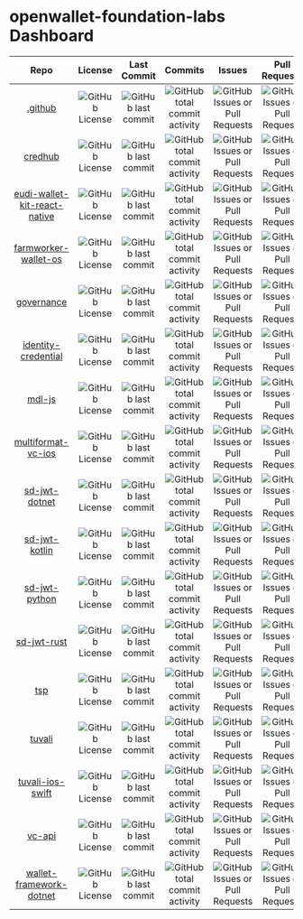 # openwallet-foundation-labs Dashboard

| Repo | License | Last Commit | Commits | Issues | Pull Requests | OpenSSF Scorecard | Stars | Forks | Watchers |
| :--: | :-----: | :---------: | :-----: | :----: | :-----------: | :---------------: | :---: | :---: | :------: |
| [.github](https://github.com/openwallet-foundation-labs/.github) | ![GitHub License](https://img.shields.io/github/license/openwallet-foundation-labs/.github?label=%20) | ![GitHub last commit](https://img.shields.io/github/last-commit/openwallet-foundation-labs/.github?display_timestamp=committer&label=%20) | ![GitHub total commit activity](https://img.shields.io/github/commit-activity/t/openwallet-foundation-labs/.github?label=%20) | ![GitHub Issues or Pull Requests](https://img.shields.io/github/issues/openwallet-foundation-labs/.github?label=%20) | ![GitHub Issues or Pull Requests](https://img.shields.io/github/issues-pr/openwallet-foundation-labs/.github?label=%20) | ![OSSF-Scorecard Score](https://img.shields.io/ossf-scorecard/github.com/openwallet-foundation-labs/.github?label=%20) | ![GitHub Repo stars](https://img.shields.io/github/stars/openwallet-foundation-labs/.github?label=%20) | ![GitHub forks](https://img.shields.io/github/forks/openwallet-foundation-labs/.github?label=%20) | ![GitHub watchers](https://img.shields.io/github/watchers/openwallet-foundation-labs/.github?label=%20) |
| [credhub](https://github.com/openwallet-foundation-labs/credhub) | ![GitHub License](https://img.shields.io/github/license/openwallet-foundation-labs/credhub?label=%20) | ![GitHub last commit](https://img.shields.io/github/last-commit/openwallet-foundation-labs/credhub?display_timestamp=committer&label=%20) | ![GitHub total commit activity](https://img.shields.io/github/commit-activity/t/openwallet-foundation-labs/credhub?label=%20) | ![GitHub Issues or Pull Requests](https://img.shields.io/github/issues/openwallet-foundation-labs/credhub?label=%20) | ![GitHub Issues or Pull Requests](https://img.shields.io/github/issues-pr/openwallet-foundation-labs/credhub?label=%20) | ![OSSF-Scorecard Score](https://img.shields.io/ossf-scorecard/github.com/openwallet-foundation-labs/credhub?label=%20) | ![GitHub Repo stars](https://img.shields.io/github/stars/openwallet-foundation-labs/credhub?label=%20) | ![GitHub forks](https://img.shields.io/github/forks/openwallet-foundation-labs/credhub?label=%20) | ![GitHub watchers](https://img.shields.io/github/watchers/openwallet-foundation-labs/credhub?label=%20) |
| [eudi-wallet-kit-react-native](https://github.com/openwallet-foundation-labs/eudi-wallet-kit-react-native) | ![GitHub License](https://img.shields.io/github/license/openwallet-foundation-labs/eudi-wallet-kit-react-native?label=%20) | ![GitHub last commit](https://img.shields.io/github/last-commit/openwallet-foundation-labs/eudi-wallet-kit-react-native?display_timestamp=committer&label=%20) | ![GitHub total commit activity](https://img.shields.io/github/commit-activity/t/openwallet-foundation-labs/eudi-wallet-kit-react-native?label=%20) | ![GitHub Issues or Pull Requests](https://img.shields.io/github/issues/openwallet-foundation-labs/eudi-wallet-kit-react-native?label=%20) | ![GitHub Issues or Pull Requests](https://img.shields.io/github/issues-pr/openwallet-foundation-labs/eudi-wallet-kit-react-native?label=%20) | ![OSSF-Scorecard Score](https://img.shields.io/ossf-scorecard/github.com/openwallet-foundation-labs/eudi-wallet-kit-react-native?label=%20) | ![GitHub Repo stars](https://img.shields.io/github/stars/openwallet-foundation-labs/eudi-wallet-kit-react-native?label=%20) | ![GitHub forks](https://img.shields.io/github/forks/openwallet-foundation-labs/eudi-wallet-kit-react-native?label=%20) | ![GitHub watchers](https://img.shields.io/github/watchers/openwallet-foundation-labs/eudi-wallet-kit-react-native?label=%20) |
| [farmworker-wallet-os](https://github.com/openwallet-foundation-labs/farmworker-wallet-os) | ![GitHub License](https://img.shields.io/github/license/openwallet-foundation-labs/farmworker-wallet-os?label=%20) | ![GitHub last commit](https://img.shields.io/github/last-commit/openwallet-foundation-labs/farmworker-wallet-os?display_timestamp=committer&label=%20) | ![GitHub total commit activity](https://img.shields.io/github/commit-activity/t/openwallet-foundation-labs/farmworker-wallet-os?label=%20) | ![GitHub Issues or Pull Requests](https://img.shields.io/github/issues/openwallet-foundation-labs/farmworker-wallet-os?label=%20) | ![GitHub Issues or Pull Requests](https://img.shields.io/github/issues-pr/openwallet-foundation-labs/farmworker-wallet-os?label=%20) | ![OSSF-Scorecard Score](https://img.shields.io/ossf-scorecard/github.com/openwallet-foundation-labs/farmworker-wallet-os?label=%20) | ![GitHub Repo stars](https://img.shields.io/github/stars/openwallet-foundation-labs/farmworker-wallet-os?label=%20) | ![GitHub forks](https://img.shields.io/github/forks/openwallet-foundation-labs/farmworker-wallet-os?label=%20) | ![GitHub watchers](https://img.shields.io/github/watchers/openwallet-foundation-labs/farmworker-wallet-os?label=%20) |
| [governance](https://github.com/openwallet-foundation-labs/governance) | ![GitHub License](https://img.shields.io/github/license/openwallet-foundation-labs/governance?label=%20) | ![GitHub last commit](https://img.shields.io/github/last-commit/openwallet-foundation-labs/governance?display_timestamp=committer&label=%20) | ![GitHub total commit activity](https://img.shields.io/github/commit-activity/t/openwallet-foundation-labs/governance?label=%20) | ![GitHub Issues or Pull Requests](https://img.shields.io/github/issues/openwallet-foundation-labs/governance?label=%20) | ![GitHub Issues or Pull Requests](https://img.shields.io/github/issues-pr/openwallet-foundation-labs/governance?label=%20) | ![OSSF-Scorecard Score](https://img.shields.io/ossf-scorecard/github.com/openwallet-foundation-labs/governance?label=%20) | ![GitHub Repo stars](https://img.shields.io/github/stars/openwallet-foundation-labs/governance?label=%20) | ![GitHub forks](https://img.shields.io/github/forks/openwallet-foundation-labs/governance?label=%20) | ![GitHub watchers](https://img.shields.io/github/watchers/openwallet-foundation-labs/governance?label=%20) |
| [identity-credential](https://github.com/openwallet-foundation-labs/identity-credential) | ![GitHub License](https://img.shields.io/github/license/openwallet-foundation-labs/identity-credential?label=%20) | ![GitHub last commit](https://img.shields.io/github/last-commit/openwallet-foundation-labs/identity-credential?display_timestamp=committer&label=%20) | ![GitHub total commit activity](https://img.shields.io/github/commit-activity/t/openwallet-foundation-labs/identity-credential?label=%20) | ![GitHub Issues or Pull Requests](https://img.shields.io/github/issues/openwallet-foundation-labs/identity-credential?label=%20) | ![GitHub Issues or Pull Requests](https://img.shields.io/github/issues-pr/openwallet-foundation-labs/identity-credential?label=%20) | ![OSSF-Scorecard Score](https://img.shields.io/ossf-scorecard/github.com/openwallet-foundation-labs/identity-credential?label=%20) | ![GitHub Repo stars](https://img.shields.io/github/stars/openwallet-foundation-labs/identity-credential?label=%20) | ![GitHub forks](https://img.shields.io/github/forks/openwallet-foundation-labs/identity-credential?label=%20) | ![GitHub watchers](https://img.shields.io/github/watchers/openwallet-foundation-labs/identity-credential?label=%20) |
| [mdl-js](https://github.com/openwallet-foundation-labs/mdl-js) | ![GitHub License](https://img.shields.io/github/license/openwallet-foundation-labs/mdl-js?label=%20) | ![GitHub last commit](https://img.shields.io/github/last-commit/openwallet-foundation-labs/mdl-js?display_timestamp=committer&label=%20) | ![GitHub total commit activity](https://img.shields.io/github/commit-activity/t/openwallet-foundation-labs/mdl-js?label=%20) | ![GitHub Issues or Pull Requests](https://img.shields.io/github/issues/openwallet-foundation-labs/mdl-js?label=%20) | ![GitHub Issues or Pull Requests](https://img.shields.io/github/issues-pr/openwallet-foundation-labs/mdl-js?label=%20) | ![OSSF-Scorecard Score](https://img.shields.io/ossf-scorecard/github.com/openwallet-foundation-labs/mdl-js?label=%20) | ![GitHub Repo stars](https://img.shields.io/github/stars/openwallet-foundation-labs/mdl-js?label=%20) | ![GitHub forks](https://img.shields.io/github/forks/openwallet-foundation-labs/mdl-js?label=%20) | ![GitHub watchers](https://img.shields.io/github/watchers/openwallet-foundation-labs/mdl-js?label=%20) |
| [multiformat-vc-ios](https://github.com/openwallet-foundation-labs/multiformat-vc-ios) | ![GitHub License](https://img.shields.io/github/license/openwallet-foundation-labs/multiformat-vc-ios?label=%20) | ![GitHub last commit](https://img.shields.io/github/last-commit/openwallet-foundation-labs/multiformat-vc-ios?display_timestamp=committer&label=%20) | ![GitHub total commit activity](https://img.shields.io/github/commit-activity/t/openwallet-foundation-labs/multiformat-vc-ios?label=%20) | ![GitHub Issues or Pull Requests](https://img.shields.io/github/issues/openwallet-foundation-labs/multiformat-vc-ios?label=%20) | ![GitHub Issues or Pull Requests](https://img.shields.io/github/issues-pr/openwallet-foundation-labs/multiformat-vc-ios?label=%20) | ![OSSF-Scorecard Score](https://img.shields.io/ossf-scorecard/github.com/openwallet-foundation-labs/multiformat-vc-ios?label=%20) | ![GitHub Repo stars](https://img.shields.io/github/stars/openwallet-foundation-labs/multiformat-vc-ios?label=%20) | ![GitHub forks](https://img.shields.io/github/forks/openwallet-foundation-labs/multiformat-vc-ios?label=%20) | ![GitHub watchers](https://img.shields.io/github/watchers/openwallet-foundation-labs/multiformat-vc-ios?label=%20) |
| [sd-jwt-dotnet](https://github.com/openwallet-foundation-labs/sd-jwt-dotnet) | ![GitHub License](https://img.shields.io/github/license/openwallet-foundation-labs/sd-jwt-dotnet?label=%20) | ![GitHub last commit](https://img.shields.io/github/last-commit/openwallet-foundation-labs/sd-jwt-dotnet?display_timestamp=committer&label=%20) | ![GitHub total commit activity](https://img.shields.io/github/commit-activity/t/openwallet-foundation-labs/sd-jwt-dotnet?label=%20) | ![GitHub Issues or Pull Requests](https://img.shields.io/github/issues/openwallet-foundation-labs/sd-jwt-dotnet?label=%20) | ![GitHub Issues or Pull Requests](https://img.shields.io/github/issues-pr/openwallet-foundation-labs/sd-jwt-dotnet?label=%20) | ![OSSF-Scorecard Score](https://img.shields.io/ossf-scorecard/github.com/openwallet-foundation-labs/sd-jwt-dotnet?label=%20) | ![GitHub Repo stars](https://img.shields.io/github/stars/openwallet-foundation-labs/sd-jwt-dotnet?label=%20) | ![GitHub forks](https://img.shields.io/github/forks/openwallet-foundation-labs/sd-jwt-dotnet?label=%20) | ![GitHub watchers](https://img.shields.io/github/watchers/openwallet-foundation-labs/sd-jwt-dotnet?label=%20) |
| [sd-jwt-kotlin](https://github.com/openwallet-foundation-labs/sd-jwt-kotlin) | ![GitHub License](https://img.shields.io/github/license/openwallet-foundation-labs/sd-jwt-kotlin?label=%20) | ![GitHub last commit](https://img.shields.io/github/last-commit/openwallet-foundation-labs/sd-jwt-kotlin?display_timestamp=committer&label=%20) | ![GitHub total commit activity](https://img.shields.io/github/commit-activity/t/openwallet-foundation-labs/sd-jwt-kotlin?label=%20) | ![GitHub Issues or Pull Requests](https://img.shields.io/github/issues/openwallet-foundation-labs/sd-jwt-kotlin?label=%20) | ![GitHub Issues or Pull Requests](https://img.shields.io/github/issues-pr/openwallet-foundation-labs/sd-jwt-kotlin?label=%20) | ![OSSF-Scorecard Score](https://img.shields.io/ossf-scorecard/github.com/openwallet-foundation-labs/sd-jwt-kotlin?label=%20) | ![GitHub Repo stars](https://img.shields.io/github/stars/openwallet-foundation-labs/sd-jwt-kotlin?label=%20) | ![GitHub forks](https://img.shields.io/github/forks/openwallet-foundation-labs/sd-jwt-kotlin?label=%20) | ![GitHub watchers](https://img.shields.io/github/watchers/openwallet-foundation-labs/sd-jwt-kotlin?label=%20) |
| [sd-jwt-python](https://github.com/openwallet-foundation-labs/sd-jwt-python) | ![GitHub License](https://img.shields.io/github/license/openwallet-foundation-labs/sd-jwt-python?label=%20) | ![GitHub last commit](https://img.shields.io/github/last-commit/openwallet-foundation-labs/sd-jwt-python?display_timestamp=committer&label=%20) | ![GitHub total commit activity](https://img.shields.io/github/commit-activity/t/openwallet-foundation-labs/sd-jwt-python?label=%20) | ![GitHub Issues or Pull Requests](https://img.shields.io/github/issues/openwallet-foundation-labs/sd-jwt-python?label=%20) | ![GitHub Issues or Pull Requests](https://img.shields.io/github/issues-pr/openwallet-foundation-labs/sd-jwt-python?label=%20) | ![OSSF-Scorecard Score](https://img.shields.io/ossf-scorecard/github.com/openwallet-foundation-labs/sd-jwt-python?label=%20) | ![GitHub Repo stars](https://img.shields.io/github/stars/openwallet-foundation-labs/sd-jwt-python?label=%20) | ![GitHub forks](https://img.shields.io/github/forks/openwallet-foundation-labs/sd-jwt-python?label=%20) | ![GitHub watchers](https://img.shields.io/github/watchers/openwallet-foundation-labs/sd-jwt-python?label=%20) |
| [sd-jwt-rust](https://github.com/openwallet-foundation-labs/sd-jwt-rust) | ![GitHub License](https://img.shields.io/github/license/openwallet-foundation-labs/sd-jwt-rust?label=%20) | ![GitHub last commit](https://img.shields.io/github/last-commit/openwallet-foundation-labs/sd-jwt-rust?display_timestamp=committer&label=%20) | ![GitHub total commit activity](https://img.shields.io/github/commit-activity/t/openwallet-foundation-labs/sd-jwt-rust?label=%20) | ![GitHub Issues or Pull Requests](https://img.shields.io/github/issues/openwallet-foundation-labs/sd-jwt-rust?label=%20) | ![GitHub Issues or Pull Requests](https://img.shields.io/github/issues-pr/openwallet-foundation-labs/sd-jwt-rust?label=%20) | ![OSSF-Scorecard Score](https://img.shields.io/ossf-scorecard/github.com/openwallet-foundation-labs/sd-jwt-rust?label=%20) | ![GitHub Repo stars](https://img.shields.io/github/stars/openwallet-foundation-labs/sd-jwt-rust?label=%20) | ![GitHub forks](https://img.shields.io/github/forks/openwallet-foundation-labs/sd-jwt-rust?label=%20) | ![GitHub watchers](https://img.shields.io/github/watchers/openwallet-foundation-labs/sd-jwt-rust?label=%20) |
| [tsp](https://github.com/openwallet-foundation-labs/tsp) | ![GitHub License](https://img.shields.io/github/license/openwallet-foundation-labs/tsp?label=%20) | ![GitHub last commit](https://img.shields.io/github/last-commit/openwallet-foundation-labs/tsp?display_timestamp=committer&label=%20) | ![GitHub total commit activity](https://img.shields.io/github/commit-activity/t/openwallet-foundation-labs/tsp?label=%20) | ![GitHub Issues or Pull Requests](https://img.shields.io/github/issues/openwallet-foundation-labs/tsp?label=%20) | ![GitHub Issues or Pull Requests](https://img.shields.io/github/issues-pr/openwallet-foundation-labs/tsp?label=%20) | ![OSSF-Scorecard Score](https://img.shields.io/ossf-scorecard/github.com/openwallet-foundation-labs/tsp?label=%20) | ![GitHub Repo stars](https://img.shields.io/github/stars/openwallet-foundation-labs/tsp?label=%20) | ![GitHub forks](https://img.shields.io/github/forks/openwallet-foundation-labs/tsp?label=%20) | ![GitHub watchers](https://img.shields.io/github/watchers/openwallet-foundation-labs/tsp?label=%20) |
| [tuvali](https://github.com/openwallet-foundation-labs/tuvali) | ![GitHub License](https://img.shields.io/github/license/openwallet-foundation-labs/tuvali?label=%20) | ![GitHub last commit](https://img.shields.io/github/last-commit/openwallet-foundation-labs/tuvali?display_timestamp=committer&label=%20) | ![GitHub total commit activity](https://img.shields.io/github/commit-activity/t/openwallet-foundation-labs/tuvali?label=%20) | ![GitHub Issues or Pull Requests](https://img.shields.io/github/issues/openwallet-foundation-labs/tuvali?label=%20) | ![GitHub Issues or Pull Requests](https://img.shields.io/github/issues-pr/openwallet-foundation-labs/tuvali?label=%20) | ![OSSF-Scorecard Score](https://img.shields.io/ossf-scorecard/github.com/openwallet-foundation-labs/tuvali?label=%20) | ![GitHub Repo stars](https://img.shields.io/github/stars/openwallet-foundation-labs/tuvali?label=%20) | ![GitHub forks](https://img.shields.io/github/forks/openwallet-foundation-labs/tuvali?label=%20) | ![GitHub watchers](https://img.shields.io/github/watchers/openwallet-foundation-labs/tuvali?label=%20) |
| [tuvali-ios-swift](https://github.com/openwallet-foundation-labs/tuvali-ios-swift) | ![GitHub License](https://img.shields.io/github/license/openwallet-foundation-labs/tuvali-ios-swift?label=%20) | ![GitHub last commit](https://img.shields.io/github/last-commit/openwallet-foundation-labs/tuvali-ios-swift?display_timestamp=committer&label=%20) | ![GitHub total commit activity](https://img.shields.io/github/commit-activity/t/openwallet-foundation-labs/tuvali-ios-swift?label=%20) | ![GitHub Issues or Pull Requests](https://img.shields.io/github/issues/openwallet-foundation-labs/tuvali-ios-swift?label=%20) | ![GitHub Issues or Pull Requests](https://img.shields.io/github/issues-pr/openwallet-foundation-labs/tuvali-ios-swift?label=%20) | ![OSSF-Scorecard Score](https://img.shields.io/ossf-scorecard/github.com/openwallet-foundation-labs/tuvali-ios-swift?label=%20) | ![GitHub Repo stars](https://img.shields.io/github/stars/openwallet-foundation-labs/tuvali-ios-swift?label=%20) | ![GitHub forks](https://img.shields.io/github/forks/openwallet-foundation-labs/tuvali-ios-swift?label=%20) | ![GitHub watchers](https://img.shields.io/github/watchers/openwallet-foundation-labs/tuvali-ios-swift?label=%20) |
| [vc-api](https://github.com/openwallet-foundation-labs/vc-api) | ![GitHub License](https://img.shields.io/github/license/openwallet-foundation-labs/vc-api?label=%20) | ![GitHub last commit](https://img.shields.io/github/last-commit/openwallet-foundation-labs/vc-api?display_timestamp=committer&label=%20) | ![GitHub total commit activity](https://img.shields.io/github/commit-activity/t/openwallet-foundation-labs/vc-api?label=%20) | ![GitHub Issues or Pull Requests](https://img.shields.io/github/issues/openwallet-foundation-labs/vc-api?label=%20) | ![GitHub Issues or Pull Requests](https://img.shields.io/github/issues-pr/openwallet-foundation-labs/vc-api?label=%20) | ![OSSF-Scorecard Score](https://img.shields.io/ossf-scorecard/github.com/openwallet-foundation-labs/vc-api?label=%20) | ![GitHub Repo stars](https://img.shields.io/github/stars/openwallet-foundation-labs/vc-api?label=%20) | ![GitHub forks](https://img.shields.io/github/forks/openwallet-foundation-labs/vc-api?label=%20) | ![GitHub watchers](https://img.shields.io/github/watchers/openwallet-foundation-labs/vc-api?label=%20) |
| [wallet-framework-dotnet](https://github.com/openwallet-foundation-labs/wallet-framework-dotnet) | ![GitHub License](https://img.shields.io/github/license/openwallet-foundation-labs/wallet-framework-dotnet?label=%20) | ![GitHub last commit](https://img.shields.io/github/last-commit/openwallet-foundation-labs/wallet-framework-dotnet?display_timestamp=committer&label=%20) | ![GitHub total commit activity](https://img.shields.io/github/commit-activity/t/openwallet-foundation-labs/wallet-framework-dotnet?label=%20) | ![GitHub Issues or Pull Requests](https://img.shields.io/github/issues/openwallet-foundation-labs/wallet-framework-dotnet?label=%20) | ![GitHub Issues or Pull Requests](https://img.shields.io/github/issues-pr/openwallet-foundation-labs/wallet-framework-dotnet?label=%20) | ![OSSF-Scorecard Score](https://img.shields.io/ossf-scorecard/github.com/openwallet-foundation-labs/wallet-framework-dotnet?label=%20) | ![GitHub Repo stars](https://img.shields.io/github/stars/openwallet-foundation-labs/wallet-framework-dotnet?label=%20) | ![GitHub forks](https://img.shields.io/github/forks/openwallet-foundation-labs/wallet-framework-dotnet?label=%20) | ![GitHub watchers](https://img.shields.io/github/watchers/openwallet-foundation-labs/wallet-framework-dotnet?label=%20) |
